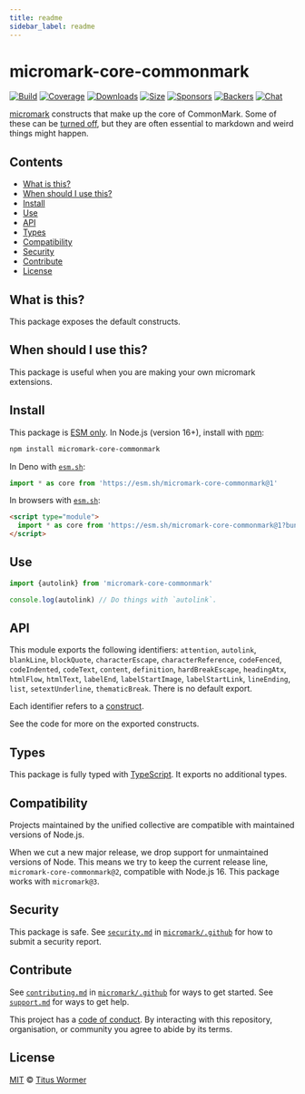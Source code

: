```yaml
---
title: readme
sidebar_label: readme
---
```

# micromark-core-commonmark

[![Build][build-badge]][build]
[![Coverage][coverage-badge]][coverage]
[![Downloads][downloads-badge]][downloads]
[![Size][bundle-size-badge]][bundle-size]
[![Sponsors][sponsors-badge]][opencollective]
[![Backers][backers-badge]][opencollective]
[![Chat][chat-badge]][chat]

[micromark][] constructs that make up the core of CommonMark.
Some of these can be [turned off][disable], but they are often essential to
markdown and weird things might happen.

## Contents

* [What is this?](#what-is-this)
* [When should I use this?](#when-should-i-use-this)
* [Install](#install)
* [Use](#use)
* [API](#api)
* [Types](#types)
* [Compatibility](#compatibility)
* [Security](#security)
* [Contribute](#contribute)
* [License](#license)

## What is this?

This package exposes the default constructs.

## When should I use this?

This package is useful when you are making your own micromark extensions.

## Install

This package is [ESM only][esm].
In Node.js (version 16+), install with [npm][]:

```sh
npm install micromark-core-commonmark
```

In Deno with [`esm.sh`][esmsh]:

```js
import * as core from 'https://esm.sh/micromark-core-commonmark@1'
```

In browsers with [`esm.sh`][esmsh]:

```html
<script type="module">
  import * as core from 'https://esm.sh/micromark-core-commonmark@1?bundle'
</script>
```

## Use

```js
import {autolink} from 'micromark-core-commonmark'

console.log(autolink) // Do things with `autolink`.
```

## API

This module exports the following identifiers: `attention`, `autolink`,
`blankLine`, `blockQuote`, `characterEscape`, `characterReference`,
`codeFenced`, `codeIndented`, `codeText`, `content`, `definition`,
`hardBreakEscape`, `headingAtx`, `htmlFlow`, `htmlText`, `labelEnd`,
`labelStartImage`, `labelStartLink`, `lineEnding`, `list`, `setextUnderline`,
`thematicBreak`.
There is no default export.

Each identifier refers to a [construct][].

See the code for more on the exported constructs.

## Types

This package is fully typed with [TypeScript][].
It exports no additional types.

## Compatibility

Projects maintained by the unified collective are compatible with maintained
versions of Node.js.

When we cut a new major release, we drop support for unmaintained versions of
Node.
This means we try to keep the current release line,
`micromark-core-commonmark@2`, compatible with Node.js 16.
This package works with `micromark@3`.

## Security

This package is safe.
See [`security.md`][securitymd] in [`micromark/.github`][health] for how to
submit a security report.

## Contribute

See [`contributing.md`][contributing] in [`micromark/.github`][health] for ways
to get started.
See [`support.md`][support] for ways to get help.

This project has a [code of conduct][coc].
By interacting with this repository, organisation, or community you agree to
abide by its terms.

## License

[MIT][license] © [Titus Wormer][author]

<!-- Definitions -->

[author]: https://wooorm.com

[backers-badge]: https://opencollective.com/unified/backers/badge.svg

[build]: https://github.com/micromark/micromark/actions

[build-badge]: https://github.com/micromark/micromark/workflows/main/badge.svg

[bundle-size]: https://bundlejs.com/?q=micromark-core-commonmark

[bundle-size-badge]: https://img.shields.io/badge/dynamic/json?label=minzipped%20size&query=$.size.compressedSize&url=https://deno.bundlejs.com/?q=micromark-core-commonmark

[chat]: https://github.com/micromark/micromark/discussions

[chat-badge]: https://img.shields.io/badge/chat-discussions-success.svg

[coc]: https://github.com/micromark/.github/blob/main/code-of-conduct.md

[construct]: https://github.com/micromark/micromark#constructs

[contributing]: https://github.com/micromark/.github/blob/main/contributing.md

[coverage]: https://codecov.io/github/micromark/micromark

[coverage-badge]: https://img.shields.io/codecov/c/github/micromark/micromark.svg

[disable]: https://github.com/micromark/micromark#case-turn-off-constructs

[downloads]: https://www.npmjs.com/package/micromark-core-commonmark

[downloads-badge]: https://img.shields.io/npm/dm/micromark-core-commonmark.svg

[esm]: https://gist.github.com/sindresorhus/a39789f98801d908bbc7ff3ecc99d99c

[esmsh]: https://esm.sh

[health]: https://github.com/micromark/.github

[license]: https://github.com/micromark/micromark/blob/main/license

[micromark]: https://github.com/micromark/micromark

[npm]: https://docs.npmjs.com/cli/install

[opencollective]: https://opencollective.com/unified

[securitymd]: https://github.com/micromark/.github/blob/main/security.md

[sponsors-badge]: https://opencollective.com/unified/sponsors/badge.svg

[support]: https://github.com/micromark/.github/blob/main/support.md

[typescript]: https://www.typescriptlang.org

